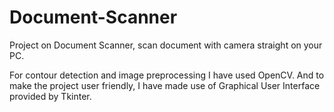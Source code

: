 # Document-Scanner
Project on Document Scanner, scan document with camera straight on your PC.

For contour detection and image preprocessing I have used OpenCV.  And to make the project user friendly, I have made use of Graphical User Interface provided by Tkinter.
